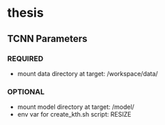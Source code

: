 # thesis
## TCNN Parameters
### REQUIRED
* mount data directory at target: /workspace/data/
### OPTIONAL
* mount model directory at target: /model/
* env var for create_kth.sh script: RESIZE 
